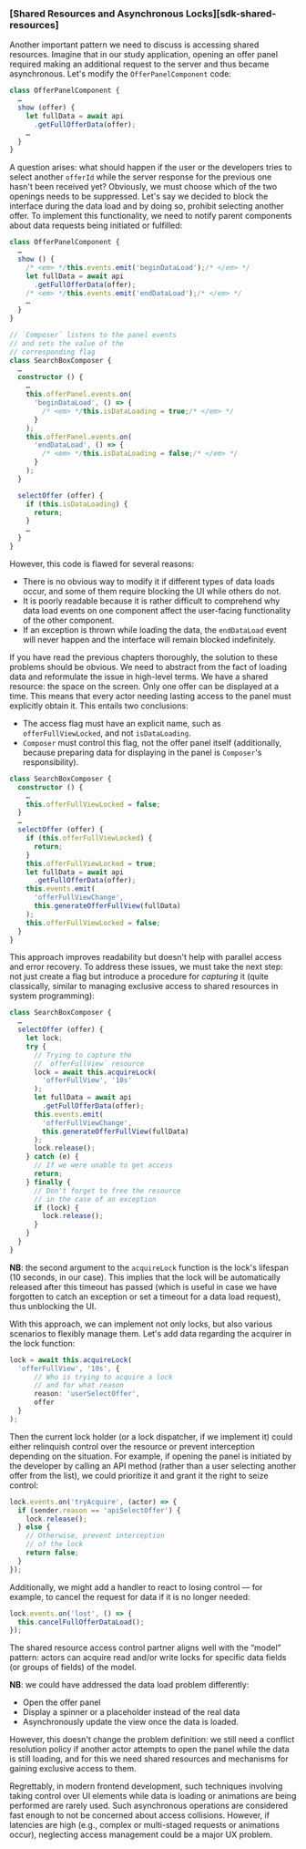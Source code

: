 ### [Shared Resources and Asynchronous Locks][sdk-shared-resources]

Another important pattern we need to discuss is accessing shared resources. Imagine that in our study application, opening an offer panel required making an additional request to the server and thus became asynchronous. Let's modify the `OfferPanelComponent` code:

```typescript
class OfferPanelComponent {
  …
  show (offer) {
    let fullData = await api
      .getFullOfferData(offer);
    …
  }
}
```

A question arises: what should happen if the user or the developers tries to select another `offerId` while the server response for the previous one hasn't been received yet? Obviously, we must choose which of the two openings needs to be suppressed. Let's say we decided to block the interface during the data load and by doing so, prohibit selecting another offer. To implement this functionality, we need to notify parent components about data requests being initiated or fulfilled:

```typescript
class OfferPanelComponent {
  …
  show () {
    /* <em> */this.events.emit('beginDataLoad');/* </em> */
    let fullData = await api
      .getFullOfferData(offer);
    /* <em> */this.events.emit('endDataLoad');/* </em> */
    …
  }
}
```

```typescript
// `Composer` listens to the panel events
// and sets the value of the
// corresponding flag
class SearchBoxComposer {
  …
  constructor () {
    …
    this.offerPanel.events.on(
      'beginDataLoad', () => {
        /* <em> */this.isDataLoading = true;/* </em> */
      }
    );
    this.offerPanel.events.on(
      'endDataLoad', () => {
        /* <em> */this.isDataLoading = false;/* </em> */
      }
    );
  }

  selectOffer (offer) {
    if (this.isDataLoading) {
      return;
    }
    …
  }
}
```

However, this code is flawed for several reasons:
  * There is no obvious way to modify it if different types of data loads occur, and some of them require blocking the UI while others do not.
  * It is poorly readable because it is rather difficult to comprehend why data load events on one component affect the user-facing functionality of the other component.
  * If an exception is thrown while loading the data, the `endDataLoad` event will never happen and the interface will remain blocked indefinitely.

If you have read the previous chapters thoroughly, the solution to these problems should be obvious. We need to abstract from the fact of loading data and reformulate the issue in high-level terms. We have a shared resource: the space on the screen. Only one offer can be displayed at a time. This means that every actor needing lasting access to the panel must explicitly obtain it. This entails two conclusions:
  * The access flag must have an explicit name, such as `offerFullViewLocked`, and not `isDataLoading`.
  * `Composer` must control this flag, not the offer panel itself (additionally, because preparing data for displaying in the panel is `Composer`'s responsibility).

```typescript
class SearchBoxComposer {
  constructor () {
    …
    this.offerFullViewLocked = false;
  }
  …
  selectOffer (offer) {
    if (this.offerFullViewLocked) {
      return;
    }
    this.offerFullViewLocked = true;
    let fullData = await api
      .getFullOfferData(offer);
    this.events.emit(
      'offerFullViewChange',
      this.generateOfferFullView(fullData)
    );
    this.offerFullViewLocked = false;
  }
}
```

This approach improves readability but doesn't help with parallel access and error recovery. To address these issues, we must take the next step: not just create a flag but introduce a procedure for *capturing* it (quite classically, similar to managing exclusive access to shared resources in system programming):

```typescript
class SearchBoxComposer {
  …
  selectOffer (offer) {
    let lock;
    try {
      // Trying to capture the
      // `offerFullView` resource
      lock = await this.acquireLock(
        'offerFullView', '10s'
      );
      let fullData = await api
        .getFullOfferData(offer);
      this.events.emit(
        'offerFullViewChange',
        this.generateOfferFullView(fullData)
      );
      lock.release();
    } catch (e) {
      // If we were unable to get access
      return;
    } finally {
      // Don't forget to free the resource
      // in the case of an exception
      if (lock) {
        lock.release();
      }
    }
  }
}
```

**NB**: the second argument to the `acquireLock` function is the lock's lifespan (10 seconds, in our case). This implies that the lock will be automatically released after this timeout has passed (which is useful in case we have forgotten to catch an exception or set a timeout for a data load request), thus unblocking the UI.

With this approach, we can implement not only locks, but also various scenarios to flexibly manage them. Let's add data regarding the acquirer in the lock function:

```typescript
lock = await this.acquireLock(
  'offerFullView', '10s', {
      // Who is trying to acquire a lock
      // and for what reason
      reason: 'userSelectOffer',
      offer
  }
);
```

Then the current lock holder (or a lock dispatcher, if we implement it) could either relinquish control over the resource or prevent interception depending on the situation. For example, if opening the panel is initiated by the developer by calling an API method (rather than a user selecting another offer from the list), we could prioritize it and grant it the right to seize control:

```typescript
lock.events.on('tryAcquire', (actor) => {
  if (sender.reason == 'apiSelectOffer') {
    lock.release();
  } else {
    // Otherwise, prevent interception
    // of the lock
    return false;
  }
});
```

Additionally, we might add a handler to react to losing control — for example, to cancel the request for data if it is no longer needed:

```typescript
lock.events.on('lost', () => {
  this.cancelFullOfferDataLoad();
});
```

The shared resource access control partner aligns well with the “model” pattern: actors can acquire read and/or write locks for specific data fields (or groups of fields) of the model.

**NB**: we could have addressed the data load problem differently:
  * Open the offer panel
  * Display a spinner or a placeholder instead of the real data
  * Asynchronously update the view once the data is loaded.

However, this doesn't change the problem definition: we still need a conflict resolution policy if another actor attempts to open the panel while the data is still loading, and for this we need shared resources and mechanisms for gaining exclusive access to them.

Regrettably, in modern frontend development, such techniques involving taking control over UI elements while data is loading or animations are being performed are rarely used. Such asynchronous operations are considered fast enough to not be concerned about access collisions. However, if latencies are high (e.g., complex or multi-staged requests or animations occur), neglecting access management could be a major UX problem.